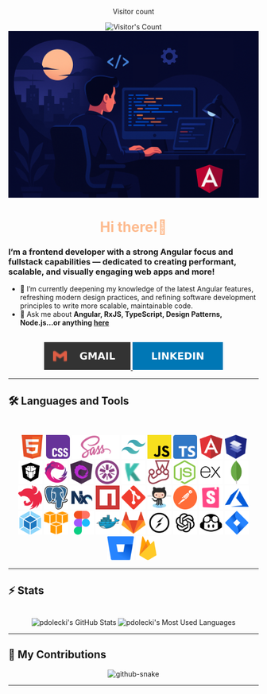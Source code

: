 <div align="center"> 
  <p>Visitor count</p>
  <img src="https://profile-counter.glitch.me/pdolecki/count.svg" alt="Visitor's Count" />
</div>

<img src="banner.png" alt="Banner of a developer sitting in front of a desk">

<h1 align="center" style="color: #FDBB8F">Hi there!👋</h1>

### I’m a frontend developer with a strong Angular focus and fullstack capabilities — dedicated to creating performant, scalable, and visually engaging web apps and more!

- 🌱 I’m currently deepening my knowledge of the latest Angular features, refreshing modern design practices, and refining software development principles to write more scalable, maintainable code.
- 💬 Ask me about **Angular, RxJS, TypeScript, Design Patterns, Node.js...or anything [here](https://www.linkedin.com/in/pdolecki/)**

<br>

<div align="center">
  <a href="mailto:pdolecki@gmail.com">
    <img src="icons/gmail.svg" />
  </a>
  <a href="https://www.linkedin.com/in/pdolecki/">
    <img src="icons/linkedin.svg" />
  </a>
</div>

<hr>

## 🛠️ Languages and Tools

<br>

<p align="center">
  <img src="icons/html.svg" style="height:48px;" title="HTML"/>
  <img src="icons/css.svg" style="height:48px;" title="CSS"/>
  <img src="icons/scss.svg" style="height:48px;" title="SCSS"/>
  <img src="icons/tailwind.svg" style="height:48px;" title="Tailwind"/>
  <img src="icons/js.svg" style="height:48px;" title="JavaScript"/>
  <img src="icons/ts.svg" style="height:48px;" title="TypeScript"/>
  <img src="icons/angular.svg" style="height:48px;" title="Angular"/>
  <img src="icons/material.svg" style="height:48px;" title="Angular Material"/>
  <img src="icons/primeng.svg" style="height:48px;" title="PrimeNG"/>
  <img src="icons/rxjs.svg" style="height:48px;" title="RxJS"/>
  <img src="icons/ngrx.svg" style="height:48px;" title="NgRx"/>
  <img src="icons/jasmine.svg" style="height:48px;" title="Jasmine"/>
  <img src="icons/karma.svg" style="height:48px;" title="Karma"/>
  <img src="icons/jest.svg" style="height:48px;" title="Jest"/>
  <img src="icons/node.svg" style="height:48px;" title="NodeJS"/>
  <img src="icons/express.svg" style="height:48px;" title="ExpressJS"/>
  <img src="icons/mongo.svg" style="height:48px;" title="MongoDB"/>
  <img src="icons/nest.svg" style="height:48px;" title="NestJS"/>
  <img src="icons/postgres.svg" style="height:48px;" title="PostgresSQL"/>
  <img src="icons/nx.svg" style="height:48px;" title="Nx"/>
  <img src="icons/npm.svg" style="height:48px;" title="NPM"/>
  <img src="icons/git.svg" style="height:48px;" title="GIT"/>
  <img src="icons/github.svg" style="height:48px;" title="GitHub"/>
  <img src="icons/postman.svg" style="height:48px;" title="Postman"/>
  <img src="icons/storybook.svg" style="height:48px;" title="StoryBook"/>
  <img src="icons/azure.svg" style="height:48px;" title="Azure"/>
  <img src="icons/webpack.svg" style="height:48px;" title="WebPack"/>
  <img src="icons/aws.svg" style="height:48px;" title="AmazonAWS"/>
  <img src="icons/figma.svg" style="height:48px;" title="Figma"/>
  <img src="icons/docker.svg" style="height:48px;" title="Docker"/>
  <img src="icons/gitlab.svg" style="height:48px;" title="GitLab"/>
  <img src="icons/socket.svg" style="height:48px;" title="Socket.io"/>
  <img src="icons/openai.svg" style="height:48px;" title="OpenAI"/>
  <img src="icons/copilot.svg" style="height:48px;" title="GithubCopilot"/>
  <img src="icons/jira.svg" style="height:48px;" title="Jira"/>
  <img src="icons/bitbucket.svg" style="height:48px;" title="Bitbucket"/>
  <img src="icons/firebase.svg" style="height:48px;" title="Firebase"/>
</p>

<hr>

## ⚡️ Stats

<br>

<div align=center>
  <img width=390 height=300  src="https://github-readme-stats.vercel.app/api?username=pdolecki&theme=transparent&count_private=true&show_icons=true&rank_icon=github&locale=en" alt="pdolecki's GitHub Stats" />
  <img width=265 height=300 src="https://github-readme-stats.vercel.app/api/top-langs?username=pdolecki&theme=transparent&layout=donut&hide=css&langs_count=8&border_radius=10&show_icons=true&locale=en" alt="pdolecki's Most Used Languages" />
</div>

<hr>

## 🐍 My Contributions

<div align="center">
  <picture>
    <source media="(prefers-color-scheme: dark)" srcset="https://raw.githubusercontent.com/patrykd/patrykd/output/github-contribution-grid-snake-dark.svg" />
    <source media="(prefers-color-scheme: light)" srcset="https://raw.githubusercontent.com/patrykd/patrykd/output/github-contribution-grid-snake.svg" />
    <img alt="github-snake" src="https://raw.githubusercontent.com/patrykd/patrykd/output/github-contribution-grid-snake.svg" />
  </picture>
</div>

<hr>
